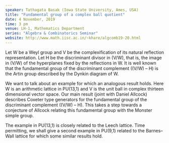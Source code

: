 ```yaml
---
speaker: Tathagata Basak (Iowa State University, Ames, USA)
title: "Fundamental group of a complex ball quotient"
date: 4 November, 2019
time: 3 pm
venue: LH-1, Mathematics Department
series: "Algebra & Combinatorics Seminar"
website: http://www.math.iisc.ac.in/~khare/algcomb19-20.html
---
```


Let W be a Weyl group and V be the complexification of its natural
reflection representation. Let H be the discriminant divisor in
(V/W), that is, the image in (V/W) of the hyperplanes fixed by the
reflections in W. It is well known that the fundamental group of
the discriminant complement ((V/W) – H) is the Artin group
described by the Dynkin diagram of W.

We want to talk about an example for which an analogous result holds.
Here W is an arithmetic lattice in PU(13,1) and V is the unit ball
in complex thirteen dimensional vector space. Our main result (joint
with Daniel Allcock) describes Coxeter type generators for the
fundamental group of the discriminant complement ((V/W) – H). This
takes a step towards a conjecture of Allcock relating this fundamental
group with the Monster simple group.

The example in PU(13,1) is closely related to the Leech lattice. Time
permitting, we shall give a second example in PU(9,1) related to the
Barnes–Wall lattice for which some similar results hold.
